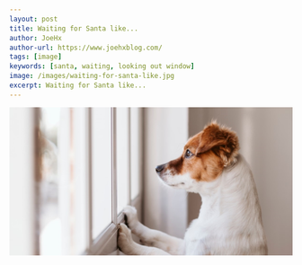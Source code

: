 ```yaml
---
layout: post
title: Waiting for Santa like...
author: JoeHx
author-url: https://www.joehxblog.com/
tags: [image]
keywords: [santa, waiting, looking out window]
image: /images/waiting-for-santa-like.jpg
excerpt: Waiting for Santa like...
---
```


![A dog that appears to be a Jack Russell Terrier looking longingly out of a window.](/images/waiting-for-santa-like.jpg)
